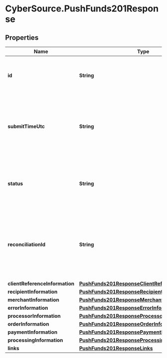 # CyberSource.PushFunds201Response

## Properties
Name | Type | Description | Notes
------------ | ------------- | ------------- | -------------
**id** | **String** | A unique identification number to identify the submitted request. It is also appended to the endpoint of the resource.  | [optional] 
**submitTimeUtc** | **String** | Time of request in UTC. Format: `YYYY-MM-DDThh:mm:ssZ`  **Example** `2016-08-11T22:47:57Z` equals August 11, 2016, at 22:47:57 (10:47:57 p.m.). The `T` separates the date and the time. The `Z` indicates UTC.  | [optional] 
**status** | **String** | The status of the submitted transaction.  Possible values: - AUTHORIZED - DECLINED - SERVER_ERROR - INVALID_REQUEST - PARTIAL_AUTHORIZED  | [optional] 
**reconciliationId** | **String** | Cybersource or merchant generated transaction reference number. This is sent to the processor and is echoed back in the response to the merchant. This is This value is used for reconciliation purposes.  | [optional] 
**clientReferenceInformation** | [**PushFunds201ResponseClientReferenceInformation**](PushFunds201ResponseClientReferenceInformation.md) |  | [optional] 
**recipientInformation** | [**PushFunds201ResponseRecipientInformation**](PushFunds201ResponseRecipientInformation.md) |  | [optional] 
**merchantInformation** | [**PushFunds201ResponseMerchantInformation**](PushFunds201ResponseMerchantInformation.md) |  | [optional] 
**errorInformation** | [**PushFunds201ResponseErrorInformation**](PushFunds201ResponseErrorInformation.md) |  | [optional] 
**processorInformation** | [**PushFunds201ResponseProcessorInformation**](PushFunds201ResponseProcessorInformation.md) |  | [optional] 
**orderInformation** | [**PushFunds201ResponseOrderInformation**](PushFunds201ResponseOrderInformation.md) |  | [optional] 
**paymentInformation** | [**PushFunds201ResponsePaymentInformation**](PushFunds201ResponsePaymentInformation.md) |  | [optional] 
**processingInformation** | [**PushFunds201ResponseProcessingInformation**](PushFunds201ResponseProcessingInformation.md) |  | [optional] 
**links** | [**PushFunds201ResponseLinks**](PushFunds201ResponseLinks.md) |  | [optional] 


